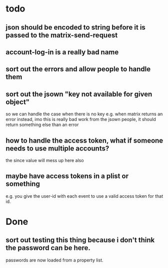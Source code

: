 # todo

## json should be encoded to string before it is passed to the matrix-send-request

## account-log-in is a really bad name

## sort out the errors and allow people to handle them

## sort out the jsown "key not available for given object"
so we can handle the case when there is no key e.g. when matrix returns an error instead,
imo this is really bad work from the jsown people, it should return something else than an error

## how to handle the access token, what if someone needs to use multiple accounts?
the since value will mess up here also

## maybe have access tokens in a plist or something
e.g. you give the user-id with each event to use a valid access token for that id.

# Done

## sort out testing this thing because i don't think the password can be here.
passwords are now loaded from a property list.
